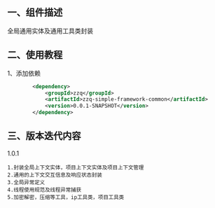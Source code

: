 ## 一、组件描述
全局通用实体及通用工具类封装

## 二、使用教程
1、添加依赖
```xml
        <dependency>
            <groupId>zzq</groupId>
            <artifactId>zzq-simple-framework-common</artifactId>
            <version>0.0.1-SNAPSHOT</version>
        </dependency>
```

## 三、版本迭代内容
1.0.1
```
1.封装全局上下文实体，项目上下文实体及项目上下文管理
2.通用的上下文交互信息及响应状态封装
3.全局异常定义
4.线程使用规范及线程异常捕获
5.加密解密，压缩等工具，ip工具类，项目工具类
```
